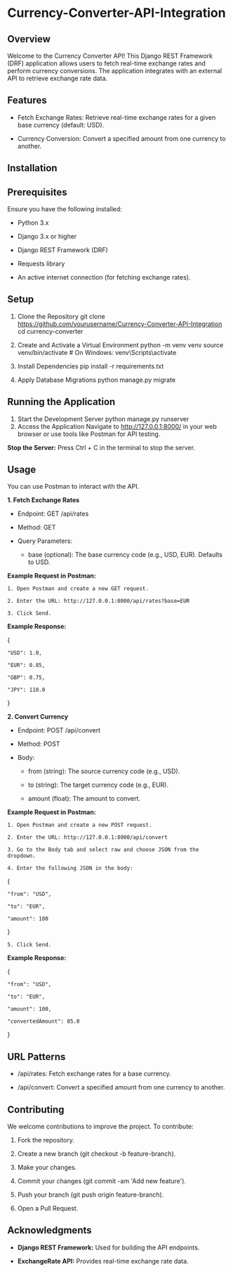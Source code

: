 # Currency-Converter-API-Integration
## Overview
Welcome to the Currency Converter API! This Django REST Framework (DRF) application allows users to fetch real-time exchange rates and perform currency conversions. The application integrates with an external API to retrieve exchange rate data.

## Features
- Fetch Exchange Rates: Retrieve real-time exchange rates for a given base currency (default: USD).

- Currency Conversion: Convert a specified amount from one currency to another.
## Installation
## Prerequisites
Ensure you have the following installed:

- Python 3.x

- Django 3.x or higher

- Django REST Framework (DRF)

- Requests library

- An active internet connection (for fetching exchange rates).
## Setup
1. Clone the Repository
git clone https://github.com/yourusername/Currency-Converter-API-Integration
cd currency-converter

2. Create and Activate a Virtual Environment
python -m venv venv
source venv/bin/activate  # On Windows: venv\Scripts\activate

3. Install Dependencies
pip install -r requirements.txt

4. Apply Database Migrations
python manage.py migrate

## Running the Application
1. Start the Development Server
python manage.py runserver
2. Access the Application
Navigate to http://127.0.0.1:8000/ in your web browser or use tools like Postman for API testing.

**Stop the Server:**
Press Ctrl + C in the terminal to stop the server.

## Usage
You can use Postman to interact with the API.

**1. Fetch Exchange Rates**
- Endpoint: GET /api/rates

- Method: GET

- Query Parameters:

    - base (optional): The base currency code (e.g., USD, EUR). Defaults to USD.

**Example Request in Postman:**

    1. Open Postman and create a new GET request.
    
    2. Enter the URL: http://127.0.0.1:8000/api/rates?base=EUR
    
    3. Click Send.

**Example Response:**

{

    "USD": 1.0,
    
    "EUR": 0.85,
    
    "GBP": 0.75,
    
    "JPY": 110.0
    
}

**2. Convert Currency**
- Endpoint: POST /api/convert

- Method: POST

- Body:

    - from (string): The source currency code (e.g., USD).

    - to (string): The target currency code (e.g., EUR).

    - amount (float): The amount to convert.

**Example Request in Postman:**

    1. Open Postman and create a new POST request.
    
    2. Enter the URL: http://127.0.0.1:8000/api/convert
    
    3. Go to the Body tab and select raw and choose JSON from the dropdown.
    
    4. Enter the following JSON in the body:

{

    "from": "USD",
    
    "to": "EUR",
    
    "amount": 100

}

    5. Click Send.

**Example Response:**

{

    "from": "USD",
    
    "to": "EUR",
    
    "amount": 100,
    
    "convertedAmount": 85.0

}

## URL Patterns

- /api/rates: Fetch exchange rates for a base currency.
  
- /api/convert: Convert a specified amount from one currency to another.
## Contributing

We welcome contributions to improve the project. To contribute:

1. Fork the repository.

2. Create a new branch (git checkout -b feature-branch).

3. Make your changes.

4. Commit your changes (git commit -am 'Add new feature').

5. Push your branch (git push origin feature-branch).

6. Open a Pull Request.
   
## Acknowledgments
- **Django REST Framework:** Used for building the API endpoints.

- **ExchangeRate API:** Provides real-time exchange rate data.
